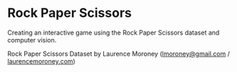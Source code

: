 # Rock Paper Scissors
Creating an interactive game using the Rock Paper Scissors dataset and computer vision. 


Rock Paper Scissors Dataset by Laurence Moroney (<a href="mailto:lmoroney@gmail.com">lmoroney@gmail.com</a> / <a href="http://laurencemoroney.com">laurencemoroney.com</a>)
